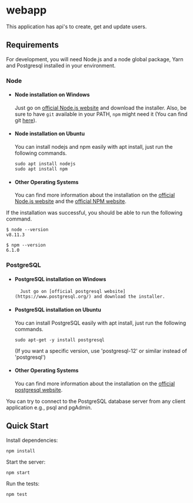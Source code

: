 # webapp

This application has api's to create, get and update users.
## Requirements

For development, you will need Node.js and a node global package, Yarn and Postgresql installed in your environment.

### Node

- #### Node installation on Windows

  Just go on [official Node.js website](https://nodejs.org/) and download the installer.
Also, be sure to have `git` available in your PATH, `npm` might need it (You can find git [here](https://git-scm.com/)).

- #### Node installation on Ubuntu

  You can install nodejs and npm easily with apt install, just run the following commands.

      sudo apt install nodejs
      sudo apt install npm

- #### Other Operating Systems

  You can find more information about the installation on the [official Node.js website](https://nodejs.org/) and the [official NPM website](https://npmjs.org/).

If the installation was successful, you should be able to run the following command.

    $ node --version
    v8.11.3

    $ npm --version
    6.1.0

### PostgreSQL

- #### PostgreSQL installation on Windows
        Just go on [official postgresql website](https://www.postgresql.org/) and download the installer.

- #### PostgreSQL installation on Ubuntu

  You can install PostgreSQL easily with apt install, just run the following commands.

      sudo apt-get -y install postgresql
    (If you want a specific version, use 'postgresql-12' or similar instead of 'postgresql')

- #### Other Operating Systems

  You can find more information about the installation on the [official postgresql website](https://www.postgresql.org/).

You can try to connect to the PostgreSQL database server from any client application e.g., psql and pgAdmin.

## Quick Start

Install dependencies:

    npm install

Start the server:

    npm start

Run the tests:

    npm test
